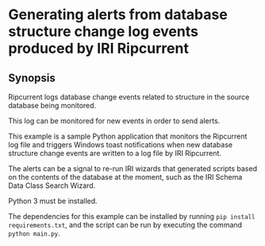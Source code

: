 # Generating alerts from database structure change log events produced by IRI Ripcurrent

## Synopsis

Ripcurrent logs database change events related to structure in the source database being monitored.

This log can be monitored for new events in order to send alerts.

This example is a sample Python application that monitors the Ripcurrent log file and triggers Windows toast notifications when new database structure change events are written to a log file by IRI Ripcurrent.

The alerts can be a signal to re-run IRI wizards that generated scripts based on the contents of the database at the moment, such as the IRI Schema Data Class Search Wizard.

Python 3 must be installed.

The dependencies for this example can be installed by running `pip install requirements.txt`, and the script can be run by executing the command `python main.py`.
